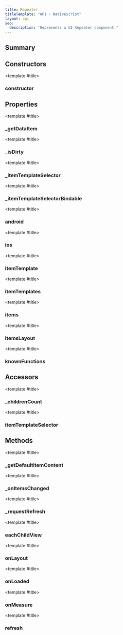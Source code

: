 ```yaml
---
title: Repeater
titleTemplate: "API - NativeScript"
layout: api
seo:
  description: "Represents a UI Repeater component."
---
```


<!-- This page is auto generated, do not edit manually. -->
<!-- Run "yarn generate:api-docs" to regenerate -->

<script setup lang="ts">
  import { provide } from "vue";
  import API_DATA from "./Repeater.data.json";
  
  provide('API_DATA', API_DATA);
</script>

<APIRefHierarchy v-once />

<APIRefComment commentBase64="eyJibG9ja1RhZ3MiOltdLCJtb2RpZmllclRhZ3MiOnt9LCJzdW1tYXJ5IjpbeyJraW5kIjoidGV4dCIsInRleHQiOiJSZXByZXNlbnRzIGEgVUkgUmVwZWF0ZXIgY29tcG9uZW50LiJ9XX0=" v-once />

## <Heading ignore>Summary</Heading>

<APIRefSummary v-once />

## Constructors

<div class="">

<APIRef for="18570" v-once>

<template #title>

### constructor

</template>

</APIRef>

</div>

## Properties

<div class="isPrivate">

<APIRef for="18607" v-once>

<template #title>

### _getDataItem

</template>

</APIRef>

</div>

<div class="isPrivate">

<APIRef for="18572" v-once>

<template #title>

### _isDirty

</template>

</APIRef>

</div>

<div class="isPrivate">

<APIRef for="18573" v-once>

<template #title>

### _itemTemplateSelector

</template>

</APIRef>

</div>

<div class="isPrivate">

<APIRef for="18574" v-once>

<template #title>

### _itemTemplateSelectorBindable

</template>

</APIRef>

</div>

<div class="">

<APIRef for="18576" v-once>

<template #title>

### android

</template>

</APIRef>

</div>

<div class="">

<APIRef for="18575" v-once>

<template #title>

### ios

</template>

</APIRef>

</div>

<div class="">

<APIRef for="18580" v-once>

<template #title>

### itemTemplate

</template>

</APIRef>

</div>

<div class="">

<APIRef for="18581" v-once>

<template #title>

### itemTemplates

</template>

</APIRef>

</div>

<div class="">

<APIRef for="18579" v-once>

<template #title>

### items

</template>

</APIRef>

</div>

<div class="">

<APIRef for="18582" v-once>

<template #title>

### itemsLayout

</template>

</APIRef>

</div>

<div class="isStatic">

<APIRef for="18505" v-once>

<template #title>

### knownFunctions

</template>

</APIRef>

</div>

## Accessors

<div class="">

<APIRef for="18608" v-once>

<template #title>

### _childrenCount

</template>

</APIRef>

</div>

<div class="">

<APIRef for="18583" v-once>

<template #title>

### itemTemplateSelector

</template>

</APIRef>

</div>

## Methods

<div class="">

<APIRef for="18604" v-once>

<template #title>

### _getDefaultItemContent

</template>

</APIRef>

</div>

<div class="">

<APIRef for="18601" v-once>

<template #title>

### _onItemsChanged

</template>

</APIRef>

</div>

<div class="">

<APIRef for="18597" v-once>

<template #title>

### _requestRefresh

</template>

</APIRef>

</div>

<div class="">

<APIRef for="18610" v-once>

<template #title>

### eachChildView

</template>

</APIRef>

</div>

<div class="">

<APIRef for="18616" v-once>

<template #title>

### onLayout

</template>

</APIRef>

</div>

<div class="">

<APIRef for="18577" v-once>

<template #title>

### onLoaded

</template>

</APIRef>

</div>

<div class="">

<APIRef for="18622" v-once>

<template #title>

### onMeasure

</template>

</APIRef>

</div>

<div class="">

<APIRef for="18599" v-once>

<template #title>

### refresh

</template>

</APIRef>

</div>
